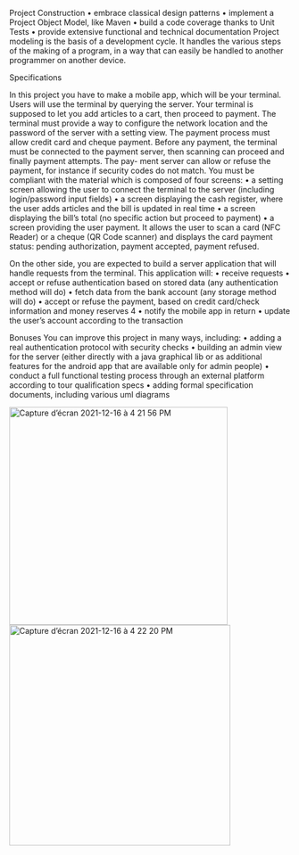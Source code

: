 Project Construction
• embrace classical design patterns
• implement a Project Object Model, like Maven
• build a code coverage thanks to Unit Tests
• provide extensive functional and technical documentation
Project modeling is the basis of a development cycle. It handles the various steps of the
making of a program, in a way that can easily be handled to another programmer on
another device.


Specifications

In this project you have to make a mobile app, which will be your terminal. Users will use the terminal by querying the server. Your terminal is supposed to let you add articles to a cart, then proceed to payment. The terminal must provide a way to configure the network location and the password of the server with a setting view. The payment process must allow credit card and cheque payment. Before any payment, the terminal must be connected to the payment server, then scanning can proceed and finally payment attempts. The pay- ment server can allow or refuse the payment, for instance if security codes do not match. You must be compliant with the material which is composed of four screens: • a setting screen allowing the user to connect the terminal to the server (including login/password input fields) • a screen displaying the cash register, where the user adds articles and the bill is updated in real time • a screen displaying the bill’s total (no specific action but proceed to payment) • a screen providing the user payment. It allows the user to scan a card (NFC Reader) or a cheque (QR Code scanner) and displays the card payment status: pending authorization, payment accepted, payment refused.

On the other side, you are expected to build a server application that will handle requests from the terminal. This application will: • receive requests • accept or refuse authentication based on stored data (any authentication method will do) • fetch data from the bank account (any storage method will do) • accept or refuse the payment, based on credit card/check information and money reserves 4 • notify the mobile app in return • update the user’s account according to the transaction

Bonuses You can improve this project in many ways, including: • adding a real authentication protocol with security checks • building an admin view for the server (either directly with a java graphical lib or as additional features for the android app that are available only for admin people) • conduct a full functional testing process through an external platform according to tour qualification specs • adding formal specification documents, including various uml diagrams


<img width="391" alt="Capture d’écran 2021-12-16 à 4 21 56 PM" src="https://user-images.githubusercontent.com/92919706/146399694-028a8324-f11c-4e03-b6fb-337baac930e4.png"> <img width="396" alt="Capture d’écran 2021-12-16 à 4 22 20 PM" src="https://user-images.githubusercontent.com/92919706/146399707-06396b4c-2c71-4d2a-bbad-22cd151a22dd.png">
